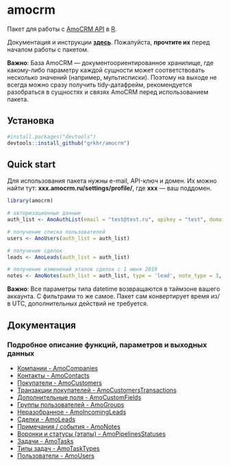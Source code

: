 # amocrm

Пакет для работы с [AmoCRM API](https://www.amocrm.ru/developers/content/api/account) в [R](http://www.r-project.org/). 

Документация и инструкции [**здесь**](#docs). Пожалуйста, **прочтите их** перед началом работы с пакетом.

**Важно**: База AmoCRM — документоориентированное хранилище, где какому-либо параметру каждой сущности может соответствовать несколько значений (например, мультисписки). Поэтому на выходе не всегда можно сразу получить tidy-датафрейм, рекомендуется разобраться в сущностях и связях AmoCRM перед использованием пакета.

## Установка

```r
#install.packages("devtools")
devtools::install_github("grkhr/amocrm")
```

## Quick start

Для использования пакета нужны e-mail, API-ключ и домен. Их можно найти тут: **xxx.amocrm.ru/settings/profile/**, где **xxx** — ваш поддомен.

```r
library(amocrm)

# авторизационные данные
auth_list <- AmoAuthList(email = "test@test.ru", apikey = "test", domain = "test")

# получение списка пользователей
users <- AmoUsers(auth_list = auth_list)

# получение сделок
leads <- AmoLeads(auth_list = auth_list)

# получение изменений этапов сделок с 1 июня 2019
notes <- AmoNotes(auth_list = auth_list, type = 'lead', note_type = 3, if_modified_since = '2019-06-01 00:00:00')
```

**Важно**: Все параметры типа datetime возвращаются в таймзоне вашего аккаунта. С фильтрами то же самое. Пакет сам конвертирует время из/в UTC, дополнительных действий не требуется. 

<a name="docs"></a>
## Документация
### Подробное описание функций, параметров и выходных данных

* [Компании - AmoCompanies](md/AmoCompanies.md)
* [Контакты - AmoContacts](md/AmoContacts.md)
* [Покупатели - AmoCustomers](md/AmoCustomers.md)
* [Транзакции покупателей - AmoCustomersTransactions](md/AmoCustomersTransactions.md)
* [Дополнительные поля - AmoCustomFields](md/AmoCustomFields.md)
* [Группы пользователей - AmoGroups](md/AmoGroups.md)
* [Неразобранное - AmoIncomingLeads](md/AmoIncomingLeads.md)
* [Сделки - AmoLeads](md/AmoLeads.md)
* [Примечания / события - AmoNotes](md/AmoNotes.md)
* [Воронки и статусы (этапы) - AmoPipelinesStatuses](md/AmoPipelinesStatuses.md)
* [Задачи - AmoTasks](md/AmoTasks.md)
* [Типы задач - AmoTaskTypes](md/AmoTaskTypes.md)
* [Пользователи - AmoUsers](md/AmoUsers.md)
